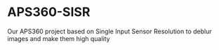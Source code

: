 # APS360-SISR
Our APS360 project based on Single Input Sensor Resolution to deblur images and make them high quality
